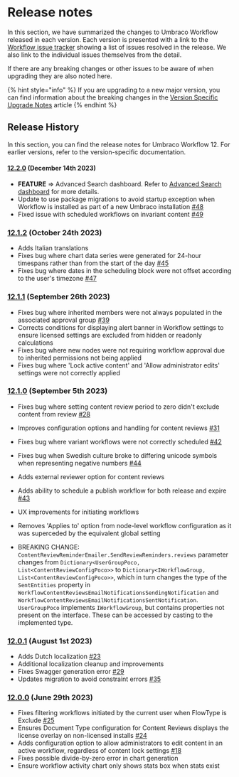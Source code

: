 # Release notes

In this section, we have summarized the changes to Umbraco Workflow released in each version. Each version is presented with a link to the [Workflow issue tracker](https://github.com/umbraco/Umbraco.Workflow.Issues/issues) showing a list of issues resolved in the release. We also link to the individual issues themselves from the detail.

If there are any breaking changes or other issues to be aware of when upgrading they are also noted here.

{% hint style="info" %}
If you are upgrading to a new major version, you can find information about the breaking changes in the [Version Specific Upgrade Notes](version-specific-upgrade-notes.md) article
{% endhint %}

## Release History

In this section, you can find the release notes for Umbraco Workflow 12. For earlier versions, refer to the version-specific documentation.

#### [12.2.0](https://github.com/umbraco/Umbraco.Workflow.Issues/issues?q=is%3Aissue+is%3Aclosed+label%3Arelease%2F12.2.0) (December 14th 2023)

* **FEATURE** => Advanced Search dashboard. Refer to [Advanced Search dashboard](advanced-search/advanced-search-dashboard.md) for more details.
* Update to use package migrations to avoid startup exception when Workflow is installed as part of a new Umbraco installation [#48](https://github.com/umbraco/Umbraco.Workflow.Issues/issues/48)
* Fixed issue with scheduled workflows on invariant content [#49](https://github.com/umbraco/Umbraco.Workflow.Issues/issues/49)

### [12.1.2](https://github.com/umbraco/Umbraco.Workflow.Issues/issues?q=is%3Aissue+is%3Aclosed+label%3Arelease%2F12.1.2) (October 24th 2023)

* Adds Italian translations
* Fixes bug where chart data series were generated for 24-hour timespans rather than from the start of the day [#45](https://github.com/umbraco/Umbraco.Workflow.Issues/issues/45)
* Fixes bug where dates in the scheduling block were not offset according to the user's timezone [#47](https://github.com/umbraco/Umbraco.Workflow.Issues/issues/47)

### [12.1.1](https://github.com/umbraco/Umbraco.Workflow.Issues/issues?q=is%3Aissue+is%3Aclosed+label%3Arelease%2F12.1.1) (September 26th 2023)

* Fixes bug where inherited members were not always populated in the associated approval group [#39](https://github.com/umbraco/Umbraco.Workflow.Issues/issues/39)
* Corrects conditions for displaying alert banner in Workflow settings to ensure licensed settings are excluded from hidden or readonly calculations
* Fixes bug where new nodes were not requiring workflow approval due to inherited permissions not being applied
* Fixes bug where 'Lock active content' and 'Allow administrator edits' settings were not correctly applied 

### [12.1.0](https://github.com/umbraco/Umbraco.Workflow.Issues/issues?q=is%3Aissue+is%3Aclosed+label%3Arelease%2F12.1.0) (September 5th 2023)

* Fixes bug where setting content review period to zero didn't exclude content from review [#28](https://github.com/umbraco/Umbraco.Workflow.Issues/issues/28)
* Improves configuration options and handling for content reviews [#31](https://github.com/umbraco/Umbraco.Workflow.Issues/issues/31)
* Fixes bug where variant workflows were not correctly scheduled [#42](https://github.com/umbraco/Umbraco.Workflow.Issues/issues/42)
* Fixes bug when Swedish culture broke to differing unicode symbols when representing negative numbers [#44](https://github.com/umbraco/Umbraco.Workflow.Issues/issues/44)
* Adds external reviewer option for content reviews
* Adds ability to schedule a publish workflow for both release and expire [#43](https://github.com/umbraco/Umbraco.Workflow.Issues/discussions/43)
* UX improvements for initiating workflows
* Removes 'Applies to' option from node-level workflow configuration as it was superceded by the equivalent global setting

* BREAKING CHANGE: `ContentReviewReminderEmailer.SendReviewReminders.reviews` parameter changes from `Dictionary<UserGroupPoco, List<ContentReviewConfigPoco>>` to `Dictionary<IWorkflowGroup, List<ContentReviewConfigPoco>>`, which in turn changes the type of the `SentEntities` property in `WorkflowContentReviewsEmailNotificationsSendingNotification` and `WorkflowContentReviewsEmailNotificationsSentNotification`. `UserGroupPoco` implements `IWorkflowGroup`, but contains properties not present on the interface. These can be accessed by casting to the implemented type.

### [12.0.1](https://github.com/umbraco/Umbraco.Workflow.Issues/issues?q=is%3Aissue+is%3Aclosed+label%3Arelease%2F12.0.1) (August 1st 2023)

* Adds Dutch localization [#23](https://github.com/umbraco/Umbraco.Workflow.Issues/issues/23)
* Additional localization cleanup and improvements
* Fixes Swagger generation error [#29](https://github.com/umbraco/Umbraco.Workflow.Issues/issues/29)
* Updates migration to avoid constraint errors [#35](https://github.com/umbraco/Umbraco.Workflow.Issues/issues/35)

### [12.0.0](https://github.com/umbraco/Umbraco.Workflow.Issues/issues?q=is%3Aissue+is%3Aclosed+label%3Arelease%2F12.0.0) (June 29th 2023)

* Fixes filtering workflows initiated by the current user when FlowType is Exclude [#25](https://github.com/umbraco/Umbraco.Workflow.Issues/issues/25)
* Ensures Document Type configuration for Content Reviews displays the license overlay on non-licensed installs [#24](https://github.com/umbraco/Umbraco.Workflow.Issues/issues/24) 
* Adds configuration option to allow administrators to edit content in an active workflow, regardless of content lock settings [#18](https://github.com/umbraco/Umbraco.Workflow.Issues/issues/18)
* Fixes possible divide-by-zero error in chart generation
* Ensure workflow activity chart only shows stats box when stats exist


